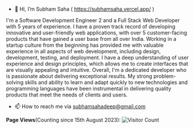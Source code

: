 - 👋 Hi, I’m Subham Saha ( https://subhamsaha.vercel.app/ )

I'm a Software Development Engineer 2 and a Full Stack Web Developer with 5 years of experience. I have a proven track record of developing innovative and user-friendly web applications, with over 5 customer-facing products that have gained a user base from all over India.
Working in a startup culture from the beginning has provided me with valuable experience in all aspects of web development, including design, development, testing, and deployment. I have a deep understanding of user experience and design principles, which allows me to create interfaces that are visually appealing and intuitive.
Overall, I'm a dedicated developer who is passionate about delivering exceptional results. My strong problem-solving skills and ability to learn and adapt quickly to new technologies and programming languages have been instrumental in delivering quality products that meet the needs of clients and users.

- 📫 How to reach me via subhamsahadeep@gmail.com

**Page Views**(Counting since 15th August 2023): 
![Visitor Count](https://profile-counter.glitch.me/Subhamsahadeep/count.svg)
